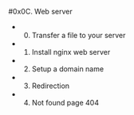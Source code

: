 #0x0C. Web server
* 0. Transfer a file to your server
* 1. Install nginx web server
* 2. Setup a domain name
* 3. Redirection
* 4. Not found page 404
